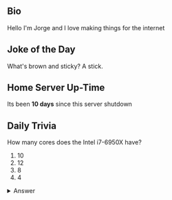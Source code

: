 ## Bio

Hello I'm Jorge and I love making things for the internet

## Joke of the Day

What's brown and sticky? A stick.

## Home Server Up-Time

Its been **10 days** since this server shutdown


## Daily Trivia

How many cores does the Intel i7-6950X have?
 1. 10
 2. 12
 3. 8
 4. 4

<details>
  <summary>Answer</summary>
  10
</details>
